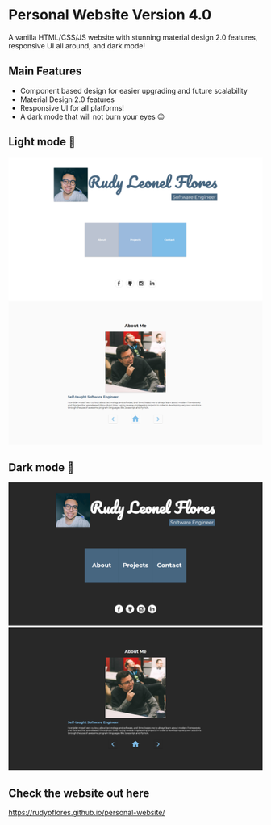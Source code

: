 # Personal Website Version 4.0

A vanilla HTML/CSS/JS website with stunning material design 2.0 features, responsive UI all around, and dark mode!

## Main Features

- Component based design for easier upgrading and future scalability
- Material Design 2.0 features
- Responsive UI for all platforms!
- A dark mode that will not burn your eyes 😉

## Light mode 🔆
![IndexWhite](Screenshots/index-white.png)
![AboutWhite](Screenshots/about-white.png)

## Dark mode 🌙
![IndexBlack](Screenshots/index-black.png)
![AboutBlack](Screenshots/about-black.png)

## Check the website out here
https://rudypflores.github.io/personal-website/
